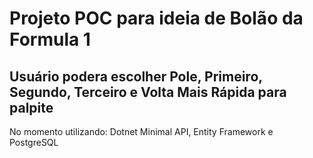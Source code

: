 # Projeto POC para ideia de Bolão da Formula 1

## Usuário podera escolher Pole, Primeiro, Segundo, Terceiro e Volta Mais Rápida para palpite

No momento utilizando: Dotnet Minimal API, Entity Framework e PostgreSQL